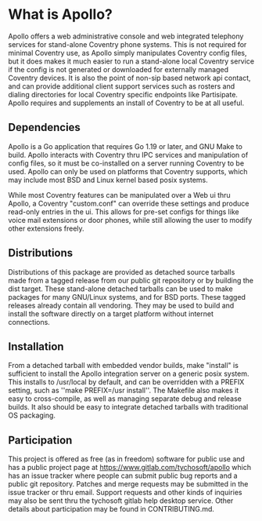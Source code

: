 # What is Apollo?

Apollo offers a web administrative console and web integrated telephony
services for stand-alone Coventry phone systems. This is not required for
minimal Coventry use, as Apollo simply manipulates Coventry config files, but
it does makes it much easier to run a stand-alone local Coventry service if
the config is not generated or downloaded for externally managed Coventry
devices. It is also the point of non-sip based network api contact, and can
provide additional client support services such as rosters and dialing
directories for local Coventry specific endpoints like Partisipate. Apollo
requires and supplements an install of Coventry to be at all useful.

## Dependencies

Apollo is a Go application that requires Go 1.19 or later, and GNU Make to
build. Apollo interacts with Coventry thru IPC services and manipulation of
config files, so it must be co-installed on a server running Coventry to be
used. Apollo can only be used on platforms that Coventry supports, which may
include most BSD and Linux kernel based posix systems.

While most Coventry features can be manipulated over a Web ui thru Apollo, a
Coventry "custom.conf" can override these settings and produce read-only
entries in the ui. This allows for pre-set configs for things like voice mail
extensions or door phones, while still allowing the user to modify other
extensions freely.

## Distributions

Distributions of this package are provided as detached source tarballs made
from a tagged release from our public git repository or by building the dist
target. These stand-alone detached tarballs can be used to make packages for
many GNU/Linux systems, and for BSD ports. These tagged releases already
contain all vendoring. They may be used to build and install the software
directly on a target platform without internet connections.

## Installation

From a detached tarball with embedded vendor builds, make "install" is
sufficient to install the Apollo integration server on a generic posix system.
This installs to /usr/local by default, and can be overridden with a PREFIX
setting, such as ''make PREFIX=/usr install''. The Makefile also makes it
easy to cross-compile, as well as managing separate debug and release builds.
It also should be easy to integrate detached tarballs with traditional OS
packaging.

## Participation

This project is offered as free (as in freedom) software for public use and has
a public project page at https://www.gitlab.com/tychosoft/apollo which has an
issue tracker where people can submit public bug reports and a public git
repository. Patches and merge requests may be submitted in the issue tracker or
thru email. Support requests and other kinds of inquiries may also be sent thru
the tychosoft gitlab help desktop service. Other details about participation
may be found in CONTRIBUTING.md.

